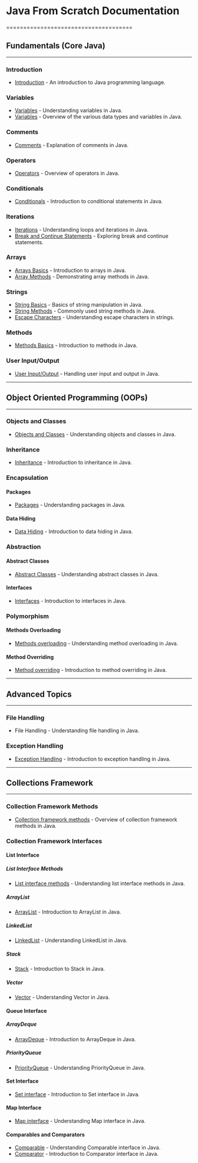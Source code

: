 # Java From Scratch Documentation
=====================================

## Fundamentals (Core Java)
-----------------------------

### Introduction
* [Introduction](src/Fundamentals/00_Introduction.md) - An introduction to Java programming language.

### Variables
* [Variables](src/Fundamentals/01_Variables.md) - Understanding variables in Java.
* [Variables](src/Fundamentals/Variables/Variables.java) - Overview of the various data types and variables in Java.

### Comments
* [Comments](src/Fundamentals/Comments/Comments.java) - Explanation of comments in Java.

### Operators
* [Operators](src/Fundamentals/Operators/Operators.java) - Overview of operators in Java.

### Conditionals
* [Conditionals](src/Fundamentals/Conditionals/Conditionals.java) - Introduction to conditional statements in Java.

### Iterations
* [Iterations](src/Fundamentals/Iterations/Iterations.java) - Understanding loops and iterations in Java.
* [Break and Continue Statements](src/Fundamentals/Iterations/BreakContinue.java) - Exploring break and continue statements.

### Arrays
* [Arrays Basics](src/Fundamentals/Arrays/ArraysBasics.java) - Introduction to arrays in Java.
* [Array Methods](src/Fundamentals/Arrays/ArrayMethods.java) - Demonstrating array methods in Java.

### Strings
* [String Basics](src/Fundamentals/Strings/StringsBasics.java) - Basics of string manipulation in Java.
* [String Methods](src/Fundamentals/Strings/StringMethods.java) - Commonly used string methods in Java.
* [Escape Characters](src/Fundamentals/Strings/EscapeCharacters.java) - Understanding escape characters in strings.

### Methods
* [Methods Basics](src/Fundamentals/Methods/MethodsBasics.java) - Introduction to methods in Java.

### User Input/Output
* [User Input/Output](src/Fundamentals/Userio/UserIO.java) - Handling user input and output in Java.

---

## Object Oriented Programming (OOPs)
------------------------------------

### Objects and Classes
* [Objects and Classes](src/OOPs/OOPs1/) - Understanding objects and classes in Java.

### Inheritance
* [Inheritance](src/OOPs/OOPs2/) - Introduction to inheritance in Java.

### Encapsulation
#### Packages
* [Packages](src/OOPs/OOPs3/PackageBasics/) - Understanding packages in Java.

#### Data Hiding
* [Data Hiding](src/OOPs/OOPs3/DataHiding/) - Introduction to data hiding in Java.

### Abstraction
#### Abstract Classes
* [Abstract Classes](src/OOPs/OOPs4/Abstraction/AbstractClasses/LearnAbstract.java) - Understanding abstract classes in Java.

#### Interfaces
* [Interfaces](src/OOPs/OOPs4/Abstraction/Interfaces/LearnInterfaces.java) - Introduction to interfaces in Java.

### Polymorphism
#### Methods Overloading
* [Methods overloading](src/OOPs/OOPs1/ObjectsAndClasses.java) - Understanding method overloading in Java.

#### Method Overriding
* [Method overriding](src/OOPs/OOPs2/Vehicle.java) - Introduction to method overriding in Java.

---

## Advanced Topics
--------------------

### File Handling
* File Handling - Understanding file handling in Java.

### Exception Handling
* [Exception Handling](src/ExceptionHandling/Exceptions.java) - Introduction to exception handling in Java.

---

## Collections Framework
-------------------------

### Collection Framework Methods
* [Collection framework methods](src/Collections/CollectionInterfaceMethods.java) - Overview of collection framework methods in Java.

### Collection Framework Interfaces
#### List Interface
##### List Interface Methods
* [List interface methods](src/Collections/ListInterface/ListInterfaceMethods.java) - Understanding list interface methods in Java.

##### ArrayList
* [ArrayList](src/Collections/ListInterface/ArrayList/LearnArrayLists.java) - Introduction to ArrayList in Java.

##### LinkedList
* [LinkedList](src/Collections/ListInterface/LinkedList/LearnLinkedLists.java) - Understanding LinkedList in Java.

##### Stack
* [Stack](src/Collections/ListInterface/Stack/LearnStacks.java) - Introduction to Stack in Java.

##### Vector
* [Vector](src/Collections/ListInterface/Vector/LearnVectors.java) - Understanding Vector in Java.

#### Queue Interface
##### ArrayDeque
* [ArrayDeque](src/Collections/QueueInterface/ArrayDeque/LearnArrayDeque.java) - Introduction to ArrayDeque in Java.

##### PriorityQueue
* [PriorityQueue](src/Collections/QueueInterface/PriorityQueue/LearnPriorityQueue.java) - Understanding PriorityQueue in Java.

#### Set Interface
* [Set interface](src/Collections/SetInterface/LearnSets.java) - Introduction to Set interface in Java.

#### Map Interface
* [Map interface](src/Collections/MapInterface/LearnMaps.java) - Understanding Map interface in Java.

#### Comparables and Comparators
* [Comparable](src/Collections/ComparableAndComaprators/Comparables/LearnComparable.java) - Understanding Comparable interface in Java.
* [Comparator](src/Collections/ComparableAndComaprators/Comparators/LearnComparator.java) - Introduction to Comparator interface in Java.
